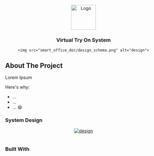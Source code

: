 <!-- PROJECT LOGO -->
<br />
<div align="center">
  <a href="https://github.com/othneildrew/Best-README-Template">
    <img src="logo.png" alt="Logo" width="80" height="80">
  </a>

  <h3 align="center">Virtual Try On System</h3>
<div align="center">

    <img src="smart_office_doc/design_schema.png" alt="design">

 </div>
</div>

<!-- ABOUT THE PROJECT -->

## About The Project

Lorem Ipsum

Here's why:

- ...
- ...
- ... :smile:

### System Design

<div align="center">
  <a href="https://github.com/othneildrew/Best-README-Template">
    <img src="smart_office_doc/design_schema.png" alt="design">
  </a>
 </div>

<br>

### Built With
